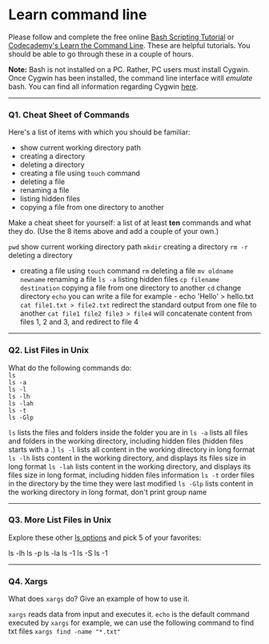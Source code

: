 # Learn command line

Please follow and complete the free online [Bash Scripting Tutorial](https://ryanstutorials.net/bash-scripting-tutorial/) or [Codecademy's Learn the Command Line](https://www.codecademy.com/learn/learn-the-command-line). These are helpful tutorials. You should be able to go through these in a couple of hours.

**Note:** Bash is not installed on a PC. Rather, PC users must install Cygwin. Once Cygwin has been installed, the command line interface witll _emulate_ bash. You can find all information regarding Cygwin [here](https://www.cygwin.com/).

---

### Q1.  Cheat Sheet of Commands  

Here's a list of items with which you should be familiar:  
* show current working directory path
* creating a directory
* deleting a directory
* creating a file using `touch` command
* deleting a file
* renaming a file
* listing hidden files
* copying a file from one directory to another

Make a cheat sheet for yourself: a list of at least **ten** commands and what they do.  (Use the 8 items above and add a couple of your own.)  

`pwd` show current working directory path
`mkdir` creating a directory
`rm -r` deleting a directory
* creating a file using `touch` command
`rm` deleting a file
`mv oldname newname` renaming a file
`ls -a` listing hidden files
`cp filename destination` copying a file from one directory to another
`cd` change directory
`echo` you can write a file for example - echo 'Hello' > hello.txt 
`cat file1.txt > file2.txt` redirect the standard output from one file to another
`cat file1 file2 file3 > file4` will concatenate content from files 1, 2 and 3, and redirect to file 4

---

### Q2.  List Files in Unix   

What do the following commands do:  
`ls`  
`ls -a`  
`ls -l`  
`ls -lh`  
`ls -lah`  
`ls -t`  
`ls -Glp`  

`ls` lists the files and folders inside the folder you are in
`ls -a`  lists all files and folders in the working directory, including hidden files (hidden files starts with a .)
`ls -l`  lists all content in the working directory in long format
`ls -lh` lists content in the working directory, and displays its files size in long format
`ls -lah`  lists content in the working directory, and displays its files size in long format, including hidden files information
`ls -t` order files in the directory by the time they were last modified 
`ls -Glp` lists content in the working directory in long format, don't print group name

---

### Q3.  More List Files in Unix  

Explore these other [ls options](http://www.techonthenet.com/unix/basic/ls.php) and pick 5 of your favorites:

ls -lh
ls -p
ls -la
ls -1
ls -S
ls -1

---

### Q4.  Xargs   

What does `xargs` do? Give an example of how to use it.

`xargs` reads data from input and executes it.
`echo` is the default command executed by `xargs`
for example, we can use the following command to find txt files
`xargs find -name "*.txt"`
 
